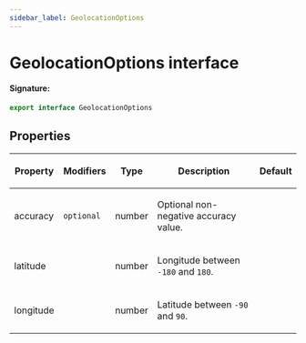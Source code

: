 ```yaml
---
sidebar_label: GeolocationOptions
---
```


# GeolocationOptions interface

#### Signature:

```typescript
export interface GeolocationOptions
```

## Properties

<table><thead><tr><th>

Property

</th><th>

Modifiers

</th><th>

Type

</th><th>

Description

</th><th>

Default

</th></tr></thead>
<tbody><tr><td>

<span id="accuracy">accuracy</span>

</td><td>

`optional`

</td><td>

number

</td><td>

Optional non-negative accuracy value.

</td><td>

</td></tr>
<tr><td>

<span id="latitude">latitude</span>

</td><td>

</td><td>

number

</td><td>

Longitude between `-180` and `180`.

</td><td>

</td></tr>
<tr><td>

<span id="longitude">longitude</span>

</td><td>

</td><td>

number

</td><td>

Latitude between `-90` and `90`.

</td><td>

</td></tr>
</tbody></table>
